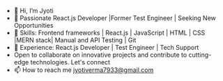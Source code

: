 - 👋 Hi, I’m Jyoti
- 👀 Passionate React.js Developer |Former Test Engineer | Seeking New Opportunities
- 👀 Skills: Frontend frameworks | React.js | JavaScript | HTML | CSS |MERN stack| Manual and API Testing | Git
- 🌱 Experience:  React.js Developer | Test Engineer | Tech Support
- Open to collaborate on innovative projects and contribute to cutting-edge technologies. Let's connect 
- 📫 How to reach me jyotiverma7933@gmail.com

<!---
jyotiv2023/jyotiv2023 is a ✨ special ✨ repository because its `README.md` (this file) appears on your GitHub profile.
You can click the Preview link to take a look at your changes.
--->
